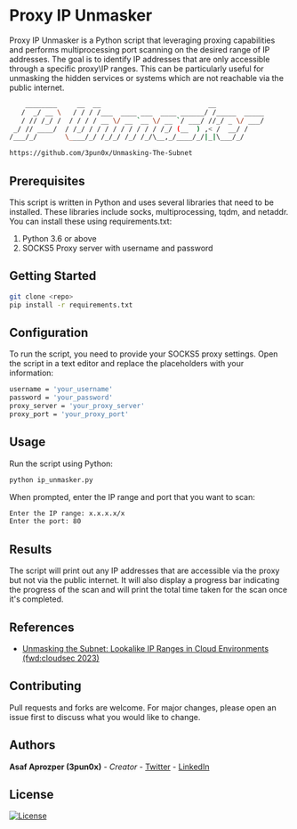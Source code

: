 # Proxy IP Unmasker

Proxy IP Unmasker is a Python script that leveraging proxing capabilities and performs multiprocessing port scanning on the desired range of IP addresses.
The goal is to identify IP addresses that are only accessible through a specific proxy\IP ranges. This can be particularly useful for unmasking the hidden services or systems which are not reachable via the public internet.

```bash
    ________     __  __                           __            
   /  _/ __ \   / / / /___  ____ ___  ____ ______/ /_____  _____
   / // /_/ /  / / / / __ \/ __ `__ \/ __ `/ ___/ //_/ _ \/ ___/
 _/ // ____/  / /_/ / / / / / / / / / /_/ (__  ) ,< /  __/ /    
/___/_/       \____/_/ /_/_/ /_/ /_/\__,_/____/_/|_|\___/_/     

https://github.com/3pun0x/Unmasking-The-Subnet
```


## Prerequisites
This script is written in Python and uses several libraries that need to be installed. These libraries include socks, multiprocessing, tqdm, and netaddr. You can install these using requirements.txt:
1. Python 3.6 or above
2. SOCKS5 Proxy server with username and password


## Getting Started
```bash
git clone <repo>
pip install -r requirements.txt
```


## Configuration
To run the script, you need to provide your SOCKS5 proxy settings. Open the script in a text editor and replace the placeholders with your information:
```bash
username = 'your_username'
password = 'your_password'
proxy_server = 'your_proxy_server'
proxy_port = 'your_proxy_port'
```


## Usage
Run the script using Python:
```bash
python ip_unmasker.py
```
When prompted, enter the IP range and port that you want to scan:
```bash
Enter the IP range: x.x.x.x/x
Enter the port: 80
```


## Results
The script will print out any IP addresses that are accessible via the proxy but not via the public internet. It will also display a progress bar indicating the progress of the scan and will print the total time taken for the scan once it's completed.


## References
- [Unmasking the Subnet: Lookalike IP Ranges in Cloud Environments (fwd:cloudsec 2023)](https://pretalx.com/fwd-cloudsec-2023/talk/XDU89P/)

## Contributing
Pull requests and forks are welcome. For major changes, please open an issue first to discuss what you would like to change.

## Authors
**Asaf Aprozper (3pun0x)** - *Creator* - [Twitter](https://twitter.com/3pun0x) - [LinkedIn](https://www.linkedin.com/in/asafaprozper) 

## License
[![License](https://img.shields.io/badge/License-Apache_2.0-blue.svg)](https://opensource.org/licenses/Apache-2.0)
